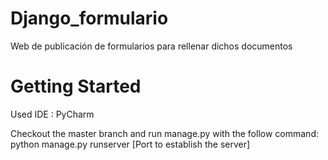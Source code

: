 # Django_formulario
Web de publicación de formularios para rellenar dichos documentos

# Getting Started

Used IDE : PyCharm

Checkout the master branch and run manage.py with the follow command:
  python manage.py runserver [Port to establish the server]
